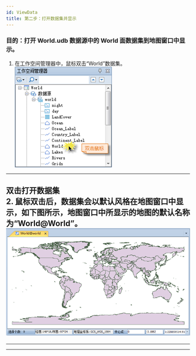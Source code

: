 ```yaml
---
id: ViewData
title: 第二步：打开数据集并显示
---
```

### 目的：打开 World.udb 数据源中的 World 面数据集到地图窗口中显示。

  1. 在工作空间管理器中，鼠标双击“World”数据集。
![](img/OpenDT.png)  
---  
双击打开数据集  
  2. 鼠标双击后，数据集会以默认风格在地图窗口中显示，如下图所示，地图窗口中所显示的地图的默认名称为“World@World”。
![](img/UntitleMap1.png)  
---  

* * *

[](http://www.supermap.com)  
  
---

